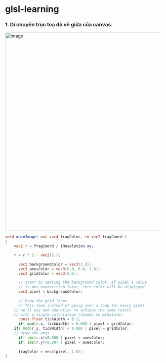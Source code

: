 # glsl-learning

### 1. Di chuyển trục toạ độ về giữa của canvas.
<img width="639" alt="image" src="https://github.com/quochuynh67/glsl-learning/assets/38383168/8da7ca15-e3b3-4a4a-967e-85ec204f474c">

```glsl
void mainImage( out vec4 fragColor, in vec2 fragCoord )
{
    vec2 r = fragCoord / iResolution.xy;

    r = r * 2.- vec2(1.);
	
	  vec3 backgroundColor = vec3(1.0);
	  vec3 axesColor = vec3(0.0, 0.0, 1.0);
	  vec3 gridColor = vec3(0.5);

	  // start by setting the background color. If pixel's value
	  // is not overwritten later, this color will be displayed.
	  vec3 pixel = backgroundColor;
	
	  // Draw the grid lines
	  // This time instead of going over a loop for every pixel
    // we'll use mod operation to achieve the same result
    // with a single calculation (thanks to mikatalk)
	  const float tickWidth = 0.1;
	  if( mod(r.x, tickWidth) < 0.008 ) pixel = gridColor;
    if( mod(r.y, tickWidth) < 0.008 ) pixel = gridColor;
    // Draw the axes
	  if( abs(r.x)<0.006 ) pixel = axesColor;
	  if( abs(r.y)<0.007 ) pixel = axesColor;
	  
	  fragColor = vec4(pixel, 1.0);
}
```
